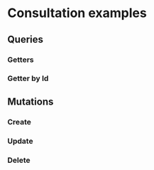 # Consultation examples
 
 ## Queries
 
  ### Getters
  ### Getter by Id

 ## Mutations
 
  ### Create
  ### Update
  ### Delete
 
